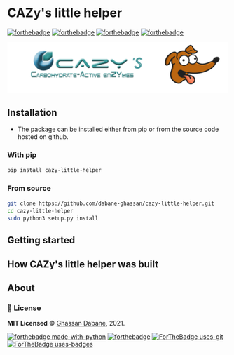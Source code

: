 # CAZy's little helper

<!-- 
![PyPI - Python Version](https://img.shields.io/pypi/pyversions/dnazip-bioinfo?color=green)
![PyPI](https://img.shields.io/pypi/v/dnazip-bioinfo?color=green)
-->
[![forthebadge](https://forthebadge.com/images/badges/open-source.svg)](https://forthebadge.com)
[![forthebadge](https://forthebadge.com/images/badges/reading-6th-grade-level.svg)](https://forthebadge.com)
[![forthebadge](https://forthebadge.com/images/badges/powered-by-black-magic.svg)](https://forthebadge.com)
[![forthebadge](https://forthebadge.com/images/badges/0-percent-optimized.svg)](https://forthebadge.com)

![package graphix](images/graphix.png)

## Installation

- The package can be installed either from pip or from the source code hosted on github.

### With pip

```bash
pip install cazy-little-helper
```

### From source

```bash
git clone https://github.com/dabane-ghassan/cazy-little-helper.git
cd cazy-little-helper
sudo python3 setup.py install
```

## Getting started


## How CAZy's little helper was built

## About

### :scroll: License 
**MIT Licensed** © [Ghassan Dabane](https://github.com/dabane-ghassan), 2021.

[![forthebadge made-with-python](http://ForTheBadge.com/images/badges/made-with-python.svg)](https://www.python.org/)
[![forthebadge](https://forthebadge.com/images/badges/made-with-markdown.svg)](https://forthebadge.com)
[![ForTheBadge uses-git](http://ForTheBadge.com/images/badges/uses-git.svg)](https://GitHub.com/)
[![ForTheBadge uses-badges](http://ForTheBadge.com/images/badges/uses-badges.svg)](http://ForTheBadge.com)

